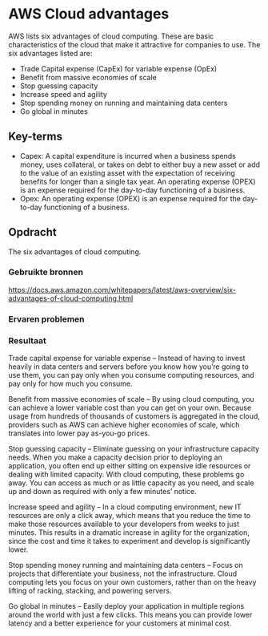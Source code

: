 # AWS Cloud advantages

AWS lists six advantages of cloud computing. These are basic characteristics of the cloud that make it attractive for companies to use.
The six advantages listed are:
- Trade Capital expense (CapEx) for variable expense (OpEx)
- Benefit from massive economies of scale
- Stop guessing capacity
- Increase speed and agility
- Stop spending money on running and maintaining data centers
- Go global in minutes

## Key-terms
- Capex: A capital expenditure is incurred when a business spends money, uses collateral, or takes on debt to either buy a new asset or add to the value of an existing asset with the expectation of receiving benefits for longer than a single tax year. An operating expense (OPEX) is an expense required for the day-to-day functioning of a business.
- Opex: An operating expense (OPEX) is an expense required for the day-to-day functioning of a business.


## Opdracht
The six advantages of cloud computing.

### Gebruikte bronnen
https://docs.aws.amazon.com/whitepapers/latest/aws-overview/six-advantages-of-cloud-computing.html
### Ervaren problemen

### Resultaat

Trade capital expense for variable expense – Instead of having to invest heavily in data centers and servers before you know how you’re going to use them, you can pay only when you consume computing resources, and pay only for how much you consume.

Benefit from massive economies of scale – By using cloud computing, you can achieve a lower variable cost than you can get on your own. Because usage from hundreds of thousands of customers is aggregated in the cloud, providers such as AWS can achieve higher economies of scale, which translates into lower pay as-you-go prices.

Stop guessing capacity – Eliminate guessing on your infrastructure capacity needs. When you make a capacity decision prior to deploying an application, you often end up either sitting on expensive idle resources or dealing with limited capacity. With cloud computing, these problems go away. You can access as much or as little capacity as you need, and scale up and down as required with only a few minutes’ notice.

Increase speed and agility – In a cloud computing environment, new IT resources are only a click away, which means that you reduce the time to make those resources available to your developers from weeks to just minutes. This results in a dramatic increase in agility for the organization, since the cost and time it takes to experiment and develop is significantly lower.

Stop spending money running and maintaining data centers – Focus on projects that differentiate your business, not the infrastructure. Cloud computing lets you focus on your own customers, rather than on the heavy lifting of racking, stacking, and powering servers.

Go global in minutes – Easily deploy your application in multiple regions around the world with just a few clicks. This means you can provide lower latency and a better experience for your customers at minimal cost.
